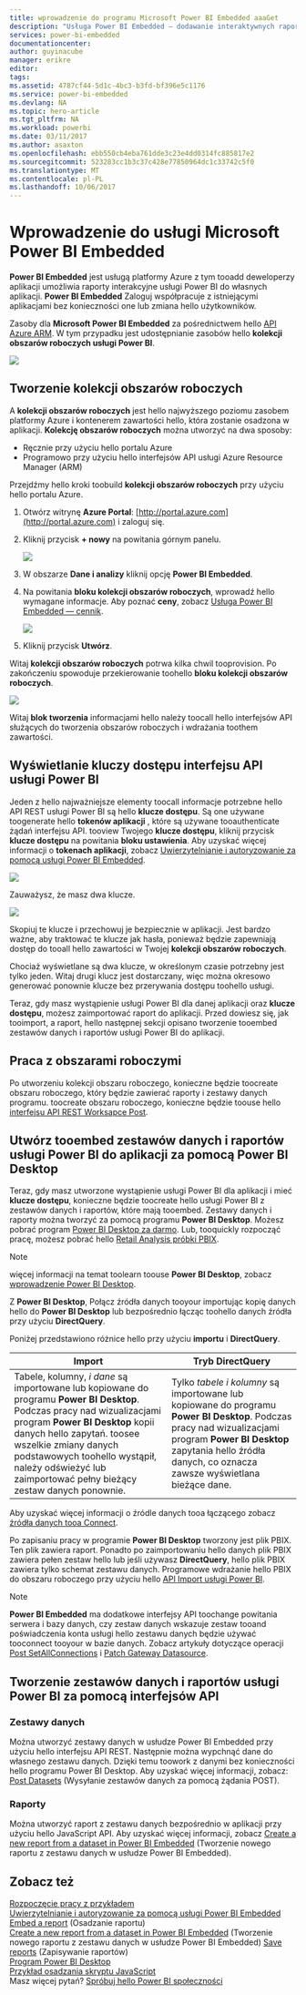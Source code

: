 ```yaml
---
title: wprowadzenie do programu Microsoft Power BI Embedded aaaGet
description: "Usługa Power BI Embedded — dodawanie interaktywnych raportów usługi Power BI do aplikacji analizy biznesowej"
services: power-bi-embedded
documentationcenter: 
author: guyinacube
manager: erikre
editor: 
tags: 
ms.assetid: 4787cf44-5d1c-4bc3-b3fd-bf396e5c1176
ms.service: power-bi-embedded
ms.devlang: NA
ms.topic: hero-article
ms.tgt_pltfrm: NA
ms.workload: powerbi
ms.date: 03/11/2017
ms.author: asaxton
ms.openlocfilehash: ebb550cb4eba761dde3c23e4dd0314fc885817e2
ms.sourcegitcommit: 523283cc1b3c37c428e77850964dc1c33742c5f0
ms.translationtype: MT
ms.contentlocale: pl-PL
ms.lasthandoff: 10/06/2017
---
```

# <a name="get-started-with-microsoft-power-bi-embedded"></a>Wprowadzenie do usługi Microsoft Power BI Embedded

**Power BI Embedded** jest usługą platformy Azure z tym tooadd deweloperzy aplikacji umożliwia raporty interakcyjne usługi Power BI do własnych aplikacji. **Power BI Embedded** Zaloguj współpracuje z istniejącymi aplikacjami bez konieczności one lub zmiana hello użytkowników.

Zasoby dla **Microsoft Power BI Embedded** za pośrednictwem hello [API Azure ARM](https://msdn.microsoft.com/library/mt712306.aspx). W tym przypadku jest udostępnianie zasobów hello **kolekcji obszarów roboczych usługi Power BI**.

![](media/power-bi-embedded-get-started/introduction.png)

## <a name="create-a-workspace-collection"></a>Tworzenie kolekcji obszarów roboczych

A **kolekcji obszarów roboczych** jest hello najwyższego poziomu zasobem platformy Azure i kontenerem zawartości hello, która zostanie osadzona w aplikacji. **Kolekcję obszarów roboczych** można utworzyć na dwa sposoby:

* Ręcznie przy użyciu hello portalu Azure
* Programowo przy użyciu hello interfejsów API usługi Azure Resource Manager (ARM)

Przejdźmy hello kroki toobuild **kolekcji obszarów roboczych** przy użyciu hello portalu Azure.

1. Otwórz witrynę **Azure Portal**: [http://portal.azure.com](http://portal.azure.com) i zaloguj się.
2. Kliknij przycisk **+ nowy** na powitania górnym panelu.
   
   ![](media/power-bi-embedded-get-started/create-workspace-1.png)
3. W obszarze **Dane i analizy** kliknij opcję **Power BI Embedded**.
4. Na powitania **bloku kolekcji obszarów roboczych**, wprowadź hello wymagane informacje. Aby poznać **ceny**, zobacz [Usługa Power BI Embedded — cennik](http://go.microsoft.com/fwlink/?LinkID=760527).
   
   ![](media/power-bi-embedded-get-started/create-workspace-2.png)
5. Kliknij przycisk **Utwórz**.

Witaj **kolekcji obszarów roboczych** potrwa kilka chwil tooprovision. Po zakończeniu spowoduje przekierowanie toohello **bloku kolekcji obszarów roboczych**.

   ![](media/power-bi-embedded-get-started/create-workspace-3.png)

Witaj **blok tworzenia** informacjami hello należy toocall hello interfejsów API służących do tworzenia obszarów roboczych i wdrażania toothem zawartości.

<a name="view-access-keys"/>

## <a name="view-power-bi-api-access-keys"></a>Wyświetlanie kluczy dostępu interfejsu API usługi Power BI

Jeden z hello najważniejsze elementy toocall informacje potrzebne hello API REST usługi Power BI są hello **klucze dostępu**. Są one używane toogenerate hello **tokenów aplikacji** , które są używane tooauthenticate żądań interfejsu API. tooview Twojego **klucze dostępu**, kliknij przycisk **klucze dostępu** na powitania **bloku ustawienia**. Aby uzyskać więcej informacji o **tokenach aplikacji**, zobacz [Uwierzytelnianie i autoryzowanie za pomocą usługi Power BI Embedded](power-bi-embedded-app-token-flow.md).

   ![](media/power-bi-embedded-get-started/access-keys.png)

Zauważysz, że masz dwa klucze.

   ![](media/power-bi-embedded-get-started/access-keys-2.png)

Skopiuj te klucze i przechowuj je bezpiecznie w aplikacji. Jest bardzo ważne, aby traktować te klucze jak hasła, ponieważ będzie zapewniają dostęp do tooall hello zawartości w Twojej **kolekcji obszarów roboczych**.

Chociaż wyświetlane są dwa klucze, w określonym czasie potrzebny jest tylko jeden. Witaj drugi klucz jest dostarczany, więc można okresowo generować ponownie klucze bez przerywania dostępu toohello usługi.

Teraz, gdy masz wystąpienie usługi Power BI dla danej aplikacji oraz **klucze dostępu**, możesz zaimportować raport do aplikacji. Przed dowiesz się, jak tooimport, a raport, hello następnej sekcji opisano tworzenie tooembed zestawów danych i raportów usługi Power BI do aplikacji.

## <a name="working-with-workspaces"></a>Praca z obszarami roboczymi

Po utworzeniu kolekcji obszaru roboczego, konieczne będzie toocreate obszaru roboczego, który będzie zawierać raporty i zestawy danych programu. toocreate obszaru roboczego, konieczne będzie toouse hello [interfejsu API REST Worksapce Post](https://msdn.microsoft.com/library/azure/mt711503.aspx).

## <a name="create-power-bi-datasets-and-reports-tooembed-into-an-app-using-power-bi-desktop"></a>Utwórz tooembed zestawów danych i raportów usługi Power BI do aplikacji za pomocą Power BI Desktop

Teraz, gdy masz utworzone wystąpienie usługi Power BI dla aplikacji i mieć **klucze dostępu**, konieczne będzie toocreate hello usługi Power BI z zestawów danych i raportów, które mają tooembed. Zestawy danych i raporty można tworzyć za pomocą programu **Power BI Desktop**. Możesz pobrać program [Power BI Desktop za darmo](https://go.microsoft.com/fwlink/?LinkId=521662). Lub, tooquickly rozpocząć pracę, możesz pobrać hello [Retail Analysis próbki PBIX](http://go.microsoft.com/fwlink/?LinkID=780547).

> [!NOTE]
> więcej informacji na temat toolearn toouse **Power BI Desktop**, zobacz [wprowadzenie Power BI Desktop](https://powerbi.microsoft.com/guided-learning/powerbi-learning-0-2-get-started-power-bi-desktop).

Z **Power BI Desktop**, Połącz źródła danych tooyour importując kopię danych hello do **Power BI Desktop** lub bezpośrednio łącząc toohello danych źródła przy użyciu **DirectQuery**.

Poniżej przedstawiono różnice hello przy użyciu **importu** i **DirectQuery**.

| Import | Tryb DirectQuery |
| --- | --- |
| Tabele, kolumny, *i dane* są importowane lub kopiowane do programu **Power BI Desktop**. Podczas pracy nad wizualizacjami program **Power BI Desktop** kopii danych hello zapytań. toosee wszelkie zmiany danych podstawowych toohello wystąpił, należy odświeżyć lub zaimportować pełny bieżący zestaw danych ponownie. |Tylko *tabele i kolumny* są importowane lub kopiowane do programu **Power BI Desktop**. Podczas pracy nad wizualizacjami program **Power BI Desktop** zapytania hello źródła danych, co oznacza zawsze wyświetlana bieżące dane. |

Aby uzyskać więcej informacji o źródle danych tooa łączącego zobacz [źródła danych tooa Connect](power-bi-embedded-connect-datasource.md).

Po zapisaniu pracy w programie **Power BI Desktop** tworzony jest plik PBIX. Ten plik zawiera raport. Ponadto po zaimportowaniu hello danych plik PBIX zawiera pełen zestaw hello lub jeśli używasz **DirectQuery**, hello plik PBIX zawiera tylko schemat zestawu danych. Programowe wdrażanie hello PBIX do obszaru roboczego przy użyciu hello [API Import usługi Power BI](https://msdn.microsoft.com/library/mt711504.aspx).

> [!NOTE]
> **Power BI Embedded** ma dodatkowe interfejsy API toochange powitania serwera i bazy danych, czy zestaw danych wskazuje zestaw tooand poświadczenia konta usługi hello zestawu danych będzie używać tooconnect tooyour w bazie danych. Zobacz artykuły dotyczące operacji [Post SetAllConnections](https://msdn.microsoft.com/library/mt711505.aspx) i [Patch Gateway Datasource](https://msdn.microsoft.com/library/mt711498.aspx).

## <a name="create-power-bi-datasets-and-reports-using-apis"></a>Tworzenie zestawów danych i raportów usługi Power BI za pomocą interfejsów API

### <a name="datsets"></a>Zestawy danych

Można utworzyć zestawy danych w usłudze Power BI Embedded przy użyciu hello interfejsu API REST. Następnie można wypchnąć dane do własnego zestawu danych. Dzięki temu toowork z danymi bez konieczności hello programu Power BI Desktop. Aby uzyskać więcej informacji, zobacz: [Post Datasets](https://msdn.microsoft.com/library/azure/mt778875.aspx) (Wysyłanie zestawów danych za pomocą żądania POST).

### <a name="reports"></a>Raporty

Można utworzyć raport z zestawu danych bezpośrednio w aplikacji przy użyciu hello JavaScript API. Aby uzyskać więcej informacji, zobacz [Create a new report from a dataset in Power BI Embedded](power-bi-embedded-create-report-from-dataset.md) (Tworzenie nowego raportu z zestawu danych w usłudze Power BI Embedded).

## <a name="see-also"></a>Zobacz też

[Rozpoczęcie pracy z przykładem](power-bi-embedded-get-started-sample.md)  
[Uwierzytelnianie i autoryzowanie za pomocą usługi Power BI Embedded](power-bi-embedded-app-token-flow.md)  
[Embed a report](power-bi-embedded-embed-report.md) (Osadzanie raportu)  
[Create a new report from a dataset in Power BI Embedded](power-bi-embedded-create-report-from-dataset.md) (Tworzenie nowego raportu z zestawu danych w usłudze Power BI Embedded) 
[Save reports](power-bi-embedded-save-reports.md) (Zapisywanie raportów)  
[Program Power BI Desktop](https://powerbi.microsoft.com/documentation/powerbi-desktop-get-the-desktop/)  
[Przykład osadzania skryptu JavaScript](https://microsoft.github.io/PowerBI-JavaScript/demo/)  
Masz więcej pytań? [Spróbuj hello Power BI społeczności](http://community.powerbi.com/)

